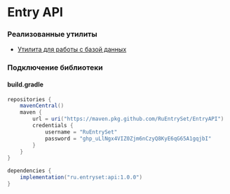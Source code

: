 # Entry API

### Реализованные утилиты
* [Утилита для работы с базой данных](src/main/java/ru/hyperspacemc/api/database/README.md)

### Подключение библиотеки
#### build.gradle
```groovy
repositories {
    mavenCentral()
    maven {
        url = uri("https://maven.pkg.github.com/RuEntrySet/EntryAPI")
        credentials {
            username = "RuEntrySet"
            password = "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"
        }
    }
}

dependencies {
    implementation("ru.entryset:api:1.0.0")
}
```